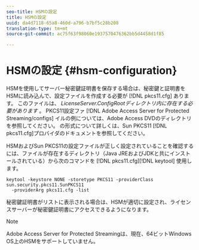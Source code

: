 ```yaml
---
seo-title: HSMの設定
title: HSMの設定
uuid: da4d7118-65a8-460d-a796-b7bf5c28b208
translation-type: tm+mt
source-git-commit: ac75f63f98060e1937570476362bb5d4458d1f85

---
```



# HSMの設定 {#hsm-configuration}

HSMを使用してサーバー秘密鍵証明書を保存する場合は、秘密鍵と証明書をHSMに読み込んで、設定ファイルを作成する必要が [!DNL pkcs11.cfg] あります。 このファイルは、 *LicenseServer.ConfigRootディレクトリ内に存在する必要があります* 。 PKCS11設定ファ [!DNL Adobe Access Server for Protected Streaming/configs] イルの例については、Adobe Access DVDのディレクトリを参照してください。 の形式について詳しくは、Sun PKCS11 [!DNL pkcs11.cfg]プロバイダのドキュメントを参照してください。

HSMおよびSun PKCS11の設定ファイルが正しく設定されていることを確認するには、ファイルが存在するディレクトリ（Java JREおよびJDKと共にインストールされている）から次のコマンドを [!DNL pkcs11.cfg][!DNL keytool] 使用します。

```
keytool -keystore NONE -storetype PKCS11 -providerClass sun.security.pkcs11.SunPKCS11 
  -providerArg pkcs11.cfg -list
```

秘密鍵証明書がリストに表示される場合は、HSMが適切に設定され、ライセンスサーバーが秘密鍵証明書にアクセスできるようになります。

>[!NOTE]
>
>Adobe Access Server for Protected Streamingは、現在、64ビットWindows OS上のHSMをサポートしていません。
